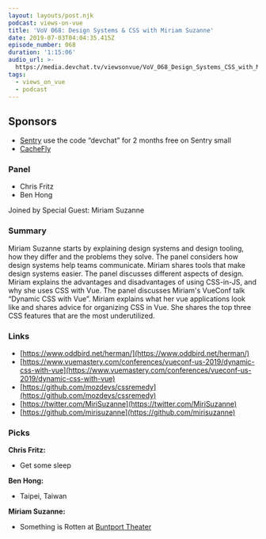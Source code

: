 ```yaml
---
layout: layouts/post.njk
podcast: views-on-vue
title: 'VoV 068: Design Systems & CSS with Miriam Suzanne'
date: 2019-07-03T04:04:35.415Z
episode_number: 068
duration: '1:15:06'
audio_url: >-
  https://media.devchat.tv/viewsonvue/VoV_068_Design_Systems_CSS_with_Miriam_Suzanne.mp3
tags:
  - views_on_vue
  - podcast
---
```

## **Sponsors**



*   [Sentry](http://sentry.io/) use the code “devchat” for 2 months free on Sentry small
*   [CacheFly](https://www.cachefly.com/)


### **Panel**



*   Chris Fritz
*   Ben Hong

Joined by Special Guest: Miriam Suzanne


### **Summary**

Miriam Suzanne starts by explaining design systems and design tooling, how they differ and the problems they solve. The panel considers how design systems help teams communicate. Miriam shares tools that make design systems easier. The panel discusses different aspects of design. Miriam explains the advantages and disadvantages of using CSS-in-JS, and why she uses CSS with Vue. The panel discusses Miriam's VueConf talk “Dynamic CSS with Vue”. Miriam explains what her vue applications look like and shares advice for organizing CSS in Vue. She shares the top three CSS features that are the most underutilized. 


### **Links**



*   [https://www.oddbird.net/herman/](https://www.oddbird.net/herman/)
*   [https://www.vuemastery.com/conferences/vueconf-us-2019/dynamic-css-with-vue](https://www.vuemastery.com/conferences/vueconf-us-2019/dynamic-css-with-vue) 
*   [https://github.com/mozdevs/cssremedy](https://github.com/mozdevs/cssremedy)
*   [https://twitter.com/MiriSuzanne](https://twitter.com/MiriSuzanne)
*   [https://github.com/mirisuzanne](https://github.com/mirisuzanne)


### **Picks**

**Chris Fritz:**



*   Get some sleep

**Ben Hong:**



*   Taipei, Taiwan

**Miriam Suzanne:**



*   Something is Rotten at [Buntport Theater](https://buntport.com/)
